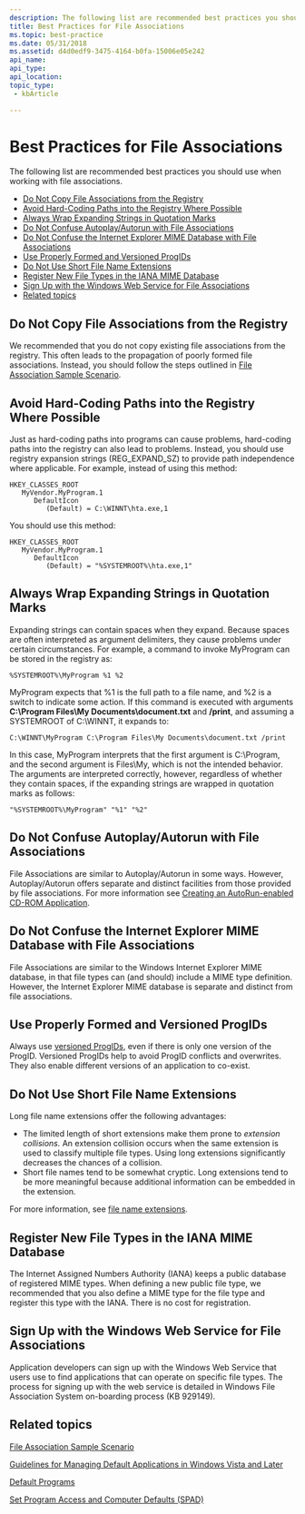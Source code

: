 ```yaml
---
description: The following list are recommended best practices you should use when working with file associations.
title: Best Practices for File Associations
ms.topic: best-practice
ms.date: 05/31/2018
ms.assetid: d4d0edf9-3475-4164-b0fa-15006e05e242
api_name: 
api_type: 
api_location: 
topic_type: 
 - kbArticle

---
```


# Best Practices for File Associations

The following list are recommended best practices you should use when working with file associations.

-   [Do Not Copy File Associations from the Registry](#do-not-copy-file-associations-from-the-registry)
-   [Avoid Hard-Coding Paths into the Registry Where Possible](#avoid-hard-coding-paths-into-the-registry-where-possible)
-   [Always Wrap Expanding Strings in Quotation Marks](#always-wrap-expanding-strings-in-quotation-marks)
-   [Do Not Confuse Autoplay/Autorun with File Associations](#do-not-confuse-autoplayautorun-with-file-associations)
-   [Do Not Confuse the Internet Explorer MIME Database with File Associations](#do-not-confuse-the-internet-explorer-mime-database-with-file-associations)
-   [Use Properly Formed and Versioned ProgIDs](#use-properly-formed-and-versioned-progids)
-   [Do Not Use Short File Name Extensions](#do-not-use-short-file-name-extensions)
-   [Register New File Types in the IANA MIME Database](#register-new-file-types-in-the-iana-mime-database)
-   [Sign Up with the Windows Web Service for File Associations](#sign-up-with-the-windows-web-service-for-file-associations)
-   [Related topics](#related-topics)

## Do Not Copy File Associations from the Registry

We recommended that you do not copy existing file associations from the registry. This often leads to the propagation of poorly formed file associations. Instead, you should follow the steps outlined in [File Association Sample Scenario](fa-sample-scenarios.md).

## Avoid Hard-Coding Paths into the Registry Where Possible

Just as hard-coding paths into programs can cause problems, hard-coding paths into the registry can also lead to problems. Instead, you should use registry expansion strings (REG\_EXPAND\_SZ) to provide path independence where applicable. For example, instead of using this method:

```
HKEY_CLASSES_ROOT
   MyVendor.MyProgram.1
      DefaultIcon
         (Default) = C:\WINNT\hta.exe,1
```

You should use this method:

```
HKEY_CLASSES_ROOT
   MyVendor.MyProgram.1
      DefaultIcon
         (Default) = "%SYSTEMROOT%\hta.exe,1"
```

## Always Wrap Expanding Strings in Quotation Marks

Expanding strings can contain spaces when they expand. Because spaces are often interpreted as argument delimiters, they cause problems under certain circumstances. For example, a command to invoke MyProgram can be stored in the registry as:

`%SYSTEMROOT%\MyProgram %1 %2`

MyProgram expects that %1 is the full path to a file name, and %2 is a switch to indicate some action. If this command is executed with arguments **C:\\Program Files\\My Documents\\document.txt** and **/print**, and assuming a SYSTEMROOT of C:\\WINNT, it expands to:

`C:\WINNT\MyProgram C:\Program Files\My Documents\document.txt /print`

In this case, MyProgram interprets that the first argument is C:\\Program, and the second argument is Files\\My, which is not the intended behavior. The arguments are interpreted correctly, however, regardless of whether they contain spaces, if the expanding strings are wrapped in quotation marks as follows:

`"%SYSTEMROOT%\MyProgram" "%1" "%2"`

## Do Not Confuse Autoplay/Autorun with File Associations

File Associations are similar to Autoplay/Autorun in some ways. However, Autoplay/Autorun offers separate and distinct facilities from those provided by file associations. For more information see [Creating an AutoRun-enabled CD-ROM Application](autoplay.md).

## Do Not Confuse the Internet Explorer MIME Database with File Associations

File Associations are similar to the Windows Internet Explorer MIME database, in that file types can (and should) include a MIME type definition. However, the Internet Explorer MIME database is separate and distinct from file associations.

## Use Properly Formed and Versioned ProgIDs

Always use [versioned ProgIDs](fa-progids.md), even if there is only one version of the ProgID. Versioned ProgIDs help to avoid ProgID conflicts and overwrites. They also enable different versions of an application to co-exist.

## Do Not Use Short File Name Extensions

Long file name extensions offer the following advantages:

-   The limited length of short extensions make them prone to *extension collisions.* An extension collision occurs when the same extension is used to classify multiple file types. Using long extensions significantly decreases the chances of a collision.
-   Short file names tend to be somewhat cryptic. Long extensions tend to be more meaningful because additional information can be embedded in the extension.

For more information, see [file name extensions](fa-file-extensions.md).

## Register New File Types in the IANA MIME Database

The Internet Assigned Numbers Authority (IANA) keeps a public database of registered MIME types. When defining a new public file type, we recommended that you also define a MIME type for the file type and register this type with the IANA. There is no cost for registration.

## Sign Up with the Windows Web Service for File Associations

Application developers can sign up with the Windows Web Service that users use to find applications that can operate on specific file types. The process for signing up with the web service is detailed in Windows File Association System on-boarding process (KB 929149).

## Related topics

<dl> <dt>

[File Association Sample Scenario](fa-sample-scenarios.md)
</dt> <dt>

[Guidelines for Managing Default Applications in Windows Vista and Later](vista-managing-defaults.md)
</dt> <dt>

[Default Programs](default-programs.md)
</dt> <dt>

[Set Program Access and Computer Defaults (SPAD)](cpl-setprogramaccess.md)
</dt> </dl>

 

 



